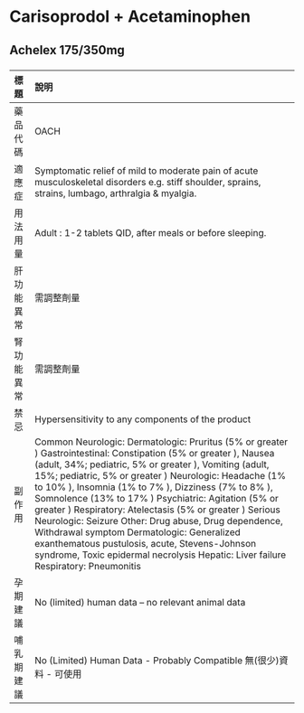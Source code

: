 # Carisoprodol + Acetaminophen

## Achelex 175/350mg

##### 

| 標題       | 說明                                                                                                                                                                                                                                                                                                                                                                                                                                                                                                                                                                                                                                                       |
|:-----------|:-----------------------------------------------------------------------------------------------------------------------------------------------------------------------------------------------------------------------------------------------------------------------------------------------------------------------------------------------------------------------------------------------------------------------------------------------------------------------------------------------------------------------------------------------------------------------------------------------------------------------------------------------------------|
| 藥品代碼   | OACH                                                                                                                                                                                                                                                                                                                                                                                                                                                                                                                                                                                                                                                       |
| 適應症     | Symptomatic relief of mild to moderate pain of acute musculoskeletal disorders e.g. stiff shoulder, sprains, strains, lumbago, arthralgia & myalgia.                                                                                                                                                                                                                                                                                                                                                                                                                                                                                                       |
| 用法用量   | Adult : 1-2 tablets QID, after meals or before sleeping.                                                                                                                                                                                                                                                                                                                                                                                                                                                                                                                                                                                                   |
| 肝功能異常 | 需調整劑量                                                                                                                                                                                                                                                                                                                                                                                                                                                                                                                                                                                                                                                 |
| 腎功能異常 | 需調整劑量                                                                                                                                                                                                                                                                                                                                                                                                                                                                                                                                                                                                                                                 |
| 禁忌       | Hypersensitivity to any components of the product                                                                                                                                                                                                                                                                                                                                                                                                                                                                                                                                                                                                          |
| 副作用     | Common Neurologic: Dermatologic: Pruritus (5% or greater ) Gastrointestinal: Constipation (5% or greater ), Nausea (adult, 34%; pediatric, 5% or greater ), Vomiting (adult, 15%; pediatric, 5% or greater ) Neurologic: Headache (1% to 10% ), Insomnia (1% to 7% ), Dizziness (7% to 8% ), Somnolence (13% to 17% ) Psychiatric: Agitation (5% or greater ) Respiratory: Atelectasis (5% or greater ) Serious Neurologic: Seizure Other: Drug abuse, Drug dependence, Withdrawal symptom Dermatologic: Generalized exanthematous pustulosis, acute, Stevens-Johnson syndrome, Toxic epidermal necrolysis Hepatic: Liver failure Respiratory: Pneumonitis |
| 孕期建議   | No (limited) human data – no relevant animal data                                                                                                                                                                                                                                                                                                                                                                                                                                                                                                                                                                                                          |
| 哺乳期建議 | No (Limited) Human Data - Probably Compatible 無(很少)資料 - 可使用                                                                                                                                                                                                                                                                                                                                                                                                                                                                                                                                                                                        |

